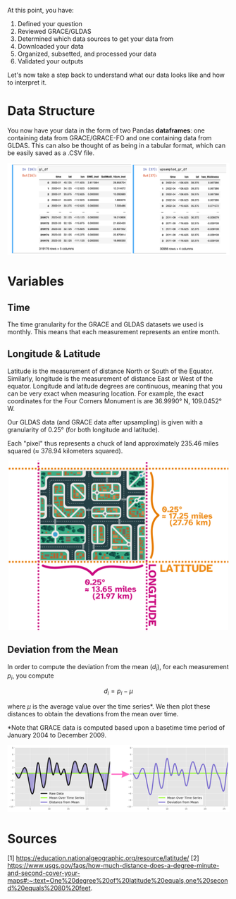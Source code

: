 At this point, you have:
1. Defined your question
2. Reviewed GRACE/GLDAS 
3. Determined which data sources to get your data from
4. Downloaded your data
5. Organized, subsetted, and processed your data
6. Validated your outputs

Let's now take a step back to understand what our data looks like and how to interpret it.

# Data Structure
You now have your data in the form of two Pandas **dataframes**: one containing data from GRACE/GRACE-FO and one containing data from GLDAS. This can also be thought of as being in a tabular format, which can be easily saved as a .CSV file. 

<p align="center">
    <img src="images/gracegldas_df.png" width="750" /> 
</p>

# Variables

## Time
The time granularity for the GRACE and GLDAS datasets we used is monthly. This means that each measurement represents an entire month. 

## Longitude & Latitude
Latitude is the measurement of distance North or South of the Equator. Similarly, longitude is the measurement of distance East or West of the equator. Longitude and latitude degrees are continuous, meaning that you can be very exact when measuring location. For example, the exact coordinates for the Four Corners Monument is are 36.9990° N, 109.0452° W. 

Our GLDAS data (and GRACE data after upsampling) is given with a granularity of 0.25° (for both longitude and latitude). 

Each "pixel" thus represents a chuck of land approximately 235.46 miles squared ($\approx$ 378.94 kilometers squared).
<p align="center">
    <img src="images/lon-lat.png" width="500" />
</p>

## Deviation from the Mean



In order to compute the deviation from the mean ($d_i$), for each measurement $p_i$, you compute

$$d_i = p_i - \mu$$

where $\mu$ is the average value over the time series*. We then plot these distances to obtain the devations from the mean over time.

*Note that GRACE data is computed based upon a basetime time period of January 2004 to December 2009. 

<p align="center">
    <img src="images/plots.png" width="750" />
</p>

# Sources 
[1] https://education.nationalgeographic.org/resource/latitude/
[2] https://www.usgs.gov/faqs/how-much-distance-does-a-degree-minute-and-second-cover-your-maps#:~:text=One%20degree%20of%20latitude%20equals,one%20second%20equals%2080%20feet.